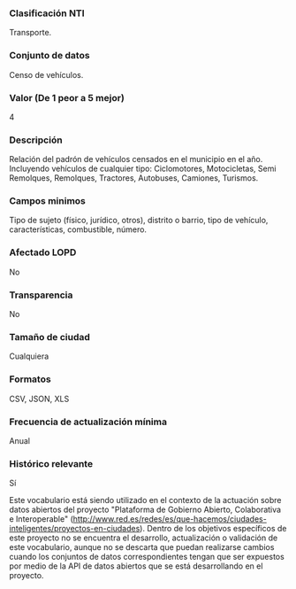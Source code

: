 ### Clasificación NTI
Transporte.

### Conjunto de datos
Censo de vehículos.


### Valor (De 1 peor a 5 mejor)
4

### Descripción
Relación del padrón de vehículos censados en el municipio en el año. Incluyendo vehículos de cualquier tipo: Ciclomotores, Motocicletas, Semi Remolques, Remolques, Tractores, Autobuses, Camiones, Turismos.


### Campos minimos
Tipo de sujeto (físico, jurídico, otros), distrito o barrio, tipo de vehículo, características, combustible, número.

### Afectado LOPD
No

### Transparencia
No

### Tamaño de ciudad
Cualquiera

### Formatos
CSV, JSON, XLS

### Frecuencia de actualización mínima
Anual

### Histórico relevante
Sí


Este vocabulario está siendo utilizado en el contexto de la actuación sobre datos abiertos del proyecto "Plataforma de Gobierno Abierto, Colaborativa e Interoperable" (http://www.red.es/redes/es/que-hacemos/ciudades-inteligentes/proyectos-en-ciudades). Dentro de los objetivos específicos de este proyecto no se encuentra el desarrollo, actualización o validación de este vocabulario, aunque no se descarta que puedan realizarse cambios cuando los conjuntos de datos correspondientes tengan que ser expuestos por medio de la API de datos abiertos que se está desarrollando en el proyecto.









